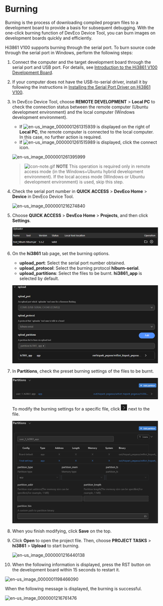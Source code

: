 # Burning

Burning is the process of downloading compiled program files to a development board to provide a basis for subsequent debugging. With the one-click burning function of DevEco Device Tool, you can burn images on development boards quickly and efficiently.

Hi3861 V100 supports burning through the serial port. To burn source code through the serial port in Windows, perform the following steps:


1. Connect the computer and the target development board through the serial port and USB port. For details, see [Introduction to the Hi3861 V100 Development Board](https://gitee.com/openharmony/docs/blob/master/en/device-dev/quick-start/quickstart-lite-introduction-hi3861.md).

2. If your computer does not have the USB-to-serial driver, install it by following the instructions in [Installing the Serial Port Driver on Hi3861 V100](https://device.harmonyos.com/en/docs/documentation/guide/hi3861-drivers-0000001058153433).

3. In DevEco Device Tool, choose **REMOTE DEVELOPMENT** > **Local PC** to check the connection status between the remote computer (Ubuntu development environment) and the local computer (Windows development environment).

   - If ![en-us_image_0000001261315939](figures/en-us_image_0000001261315939.png) is displayed on the right of **Local PC**, the remote computer is connected to the local computer. In this case, no further action is required.
   - If ![en-us_image_0000001261515989](figures/en-us_image_0000001261515989.png) is displayed, click the connect icon.

   ![en-us_image_0000001261395999](figures/en-us_image_0000001261395999.png)

   > ![icon-note.gif](public_sys-resources/icon-note.gif) **NOTE**
   > This operation is required only in remote access mode (in the Windows+Ubuntu hybrid development environment). If the local access mode (Windows or Ubuntu development environment) is used, skip this step.

4. Check the serial port number in **QUICK ACCESS** > **DevEco Home** > **Device** in DevEco Device Tool.

   ![en-us_image_0000001216274840](figures/en-us_image_0000001216274840.png)

   

5. Choose **QUICK ACCESS** > **DevEco Home** > **Projects**, and then click **Settings**.

   ![en-us_image_0000001198943768](figures/en-us_image_0000001198943768.png)

6. On the **hi3861** tab page, set the burning options.

   - **upload_port**: Select the serial port number obtained.
   - **upload_protocol**: Select the burning protocol **hiburn-serial**.
   - **upload_partitions**: Select the files to be burnt. **hi3861_app** is selected by default.

   ![en-us_image_0000001243704061](figures/en-us_image_0000001243704061.png)

7. In **Partitions**, check the preset burning settings of the files to be burnt.

   ![en-us_image_000000131299335](figures/en-us_image_000000131299335.png)

   To modify the burning settings for a specific file, click ![en-us_image_0000001312898911](figures/en-us_image_0000001312898911.png) next to the file.

   ![en-us_image_0000001312912501](figures/en-us_image_0000001312912501.png)

8. When you finish modifying, click **Save** on the top.

9. Click **Open** to open the project file. Then, choose **PROJECT TASKS** > **hi3861** > **Upload** to start burning.

   ![en-us_image_0000001216440138](figures/en-us_image_0000001216440138.png)

10. When the following information is displayed, press the RST button on the development board within 15 seconds to restart it.

   ![en-us_image_0000001198466090](figures/en-us_image_0000001198466090.png)

   When the following message is displayed, the burning is successful.

   ![en-us_image_0000001216761476](figures/en-us_image_0000001216761476.png)
